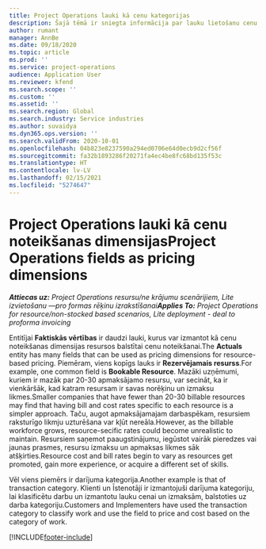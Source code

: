 ```yaml
---
title: Project Operations lauki kā cenu kategorijas
description: Šajā tēmā ir sniegta informācija par lauku lietošanu cenu noteikšanas dimensijām risinājumā Dynamics 365 Project Operations.
author: rumant
manager: AnnBe
ms.date: 09/18/2020
ms.topic: article
ms.prod: ''
ms.service: project-operations
audience: Application User
ms.reviewer: kfend
ms.search.scope: ''
ms.custom: ''
ms.assetid: ''
ms.search.region: Global
ms.search.industry: Service industries
ms.author: suvaidya
ms.dyn365.ops.version: ''
ms.search.validFrom: 2020-10-01
ms.openlocfilehash: 04b823e8237590a294ed0706e64d0ecb9d2cf56f
ms.sourcegitcommit: fa32b1893286f20271fa4ec4be8fc68bd135f53c
ms.translationtype: HT
ms.contentlocale: lv-LV
ms.lasthandoff: 02/15/2021
ms.locfileid: "5274647"
---
```

# <a name="project-operations-fields-as-pricing-dimensions"></a><span data-ttu-id="f165a-103">Project Operations lauki kā cenu noteikšanas dimensijas</span><span class="sxs-lookup"><span data-stu-id="f165a-103">Project Operations fields as pricing dimensions</span></span>

<span data-ttu-id="f165a-104">_**Attiecas uz:** Project Operations resursu/ne krājumu scenārijiem, Lite izvietošanu —pro formas rēķinu izrakstīšanai_</span><span class="sxs-lookup"><span data-stu-id="f165a-104">_**Applies To:** Project Operations for resource/non-stocked based scenarios, Lite deployment - deal to proforma invoicing_</span></span>

<span data-ttu-id="f165a-105">Entitījai **Faktiskās vērtības** ir daudzi lauki, kurus var izmantot kā cenu noteikšanas dimensijas resursos balstītai cenu noteikšanai.</span><span class="sxs-lookup"><span data-stu-id="f165a-105">The **Actuals** entity has many fields that can be used as pricing dimensions for resource-based pricing.</span></span> <span data-ttu-id="f165a-106">Piemēram, viens kopīgs lauks ir **Rezervējamais resurss**.</span><span class="sxs-lookup"><span data-stu-id="f165a-106">For example, one common field is **Bookable Resource**.</span></span> <span data-ttu-id="f165a-107">Mazāki uzņēmumi, kuriem ir mazāk par 20-30 apmaksājamo resursu, var secināt, ka ir vienkāršāk, kad katram resursam ir savas norēķinu un izmaksu likmes.</span><span class="sxs-lookup"><span data-stu-id="f165a-107">Smaller companies that have fewer than 20-30 billable resources may find that having bill and cost rates specific to each resource is a simpler approach.</span></span> <span data-ttu-id="f165a-108">Taču, augot apmaksājamajam darbaspēkam, resursiem raksturīgo likmju uzturēšana var kļūt nereāla.</span><span class="sxs-lookup"><span data-stu-id="f165a-108">However, as the billable workforce grows, resource-secific rates could become unrealistic to maintain.</span></span> <span data-ttu-id="f165a-109">Resursiem saņemot paaugstinājumu, iegūstot vairāk pieredzes vai jaunas prasmes, resursu izmaksu un apmaksas likmes sāk atšķirties.</span><span class="sxs-lookup"><span data-stu-id="f165a-109">Resource cost and bill rates begin to vary as resources get promoted, gain more experience, or acquire a different set of skills.</span></span> 

<span data-ttu-id="f165a-110">Vēl viens piemērs ir darījuma kategorija.</span><span class="sxs-lookup"><span data-stu-id="f165a-110">Another example is that of transaction category.</span></span> <span data-ttu-id="f165a-111">Klienti un Īstenotāji ir izmantojuši darījuma kategoriju, lai klasificētu darbu un izmantotu lauku cenai un izmaksām, balstoties uz darba kategoriju.</span><span class="sxs-lookup"><span data-stu-id="f165a-111">Customers and Implementers have used the transaction category to classify work and use the field to price and cost based on the category of work.</span></span>


[!INCLUDE[footer-include](../includes/footer-banner.md)]